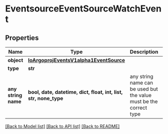# EventsourceEventSourceWatchEvent


## Properties
Name | Type | Description | Notes
------------ | ------------- | ------------- | -------------
**object** | [**IoArgoprojEventsV1alpha1EventSource**](IoArgoprojEventsV1alpha1EventSource.md) |  | [optional] 
**type** | **str** |  | [optional] 
**any string name** | **bool, date, datetime, dict, float, int, list, str, none_type** | any string name can be used but the value must be the correct type | [optional]

[[Back to Model list]](../README.md#documentation-for-models) [[Back to API list]](../README.md#documentation-for-api-endpoints) [[Back to README]](../README.md)


